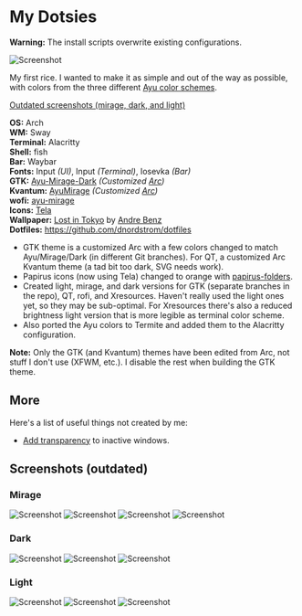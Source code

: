 # My Dotsies

**Warning:** The install scripts overwrite existing configurations.

![Screenshot](https://raw.githubusercontent.com/dnordstrom/dotfiles/master/screenshots/20190919-mirage-main.png)

My first rice. I wanted to make it as simple and out of the way as possible,
with colors from the three different [Ayu color
schemes](https://github.com/ayu-theme/ayu-colors).

[Outdated screenshots (mirage, dark, and light)](https://github.com/dnordstrom/dotfiles#screenshots)  

**OS:** Arch  
**WM:** Sway  
**Terminal:** Alacritty  
**Shell:** fish  
**Bar:** Waybar  
**Fonts:** Input *(UI)*, Input *(Terminal)*, Iosevka *(Bar)*  
**GTK:** [Ayu-Mirage-Dark](https://github.com/dnordstrom/ayu-theme/tree/ayu-mirage)
*(Customized [Arc](https://github.com/horst3180/arc-theme))*  
**Kvantum:** [AyuMirage](https://github.com/dnordstrom/ayu-kde) *(Customized
[Arc](https://github.com/PapirusDevelopmentTeam/arc-kde/tree/master/Kvantum))*  
**wofi:** [ayu-mirage](https://github.com/dnordstrom/dotfiles/tree/master/wofi)  
**Icons:** [Tela](https://github.com/vinceliuice/Tela-icon-theme)  
**Wallpaper:**
[Lost in Tokyo](https://unsplash.com/photos/cXU6tNxhub0) by [Andre Benz](https://unsplash.com/@trapnation)  
**Dotfiles:** https://github.com/dnordstrom/dotfiles

* GTK theme is a customized Arc with a few colors changed to match
  Ayu/Mirage/Dark (in different Git branches). For QT, a customized Arc Kvantum
  theme (a tad bit too dark, SVG needs work).
* Papirus icons (now using Tela) changed to orange with [papirus-folders](https://aur.archlinux.org/packages/papirus-folders-git/).
* Created light, mirage, and dark versions for GTK (separate branches in the
  repo), QT, rofi, and Xresources. Haven't really used the light ones yet, so they
  may be sub-optimal. For Xresources there's also a reduced brightness light
  version that is more legible as terminal color scheme.
* Also ported the Ayu colors to Termite and added them to the Alacritty configuration.

**Note:** Only the GTK (and Kvantum) themes have been edited from Arc, not stuff I
don't use (XFWM, etc.). I disable the rest when building the GTK theme.

## More

Here's a list of useful things not created by me:

* [Add transparency](https://github.com/swaywm/sway/blob/master/contrib/inactive-windows-transparency.py) to inactive windows.

## Screenshots (outdated)

### Mirage

![Screenshot](https://raw.githubusercontent.com/dnordstrom/dotfiles/master/screenshots/20190919-mirage-apps-launcher.png)
![Screenshot](https://raw.githubusercontent.com/dnordstrom/dotfiles/master/screenshots/20190919-mirage-comparison.png)
![Screenshot](https://raw.githubusercontent.com/dnordstrom/dotfiles/master/screenshots/20190919-mirage-media.png)
![Screenshot](https://raw.githubusercontent.com/dnordstrom/dotfiles/master/screenshots/20190919-mirage-neofetch.png)

### Dark

![Screenshot](https://raw.githubusercontent.com/dnordstrom/dotfiles/master/screenshots/20190921-dark-code-neofetch.png)
![Screenshot](https://raw.githubusercontent.com/dnordstrom/dotfiles/master/screenshots/20190921-dark-code-files.png)
![Screenshot](https://raw.githubusercontent.com/dnordstrom/dotfiles/master/screenshots/20190919-dark-comparison.png)

### Light

![Screenshot](https://raw.githubusercontent.com/dnordstrom/dotfiles/master/screenshots/20190921-light-code-files.png)
![Screenshot](https://raw.githubusercontent.com/dnordstrom/dotfiles/master/screenshots/20190919-light-comparison.png)
![Screenshot](https://raw.githubusercontent.com/dnordstrom/dotfiles/master/screenshots/20190921-light-firefox-term.png)
